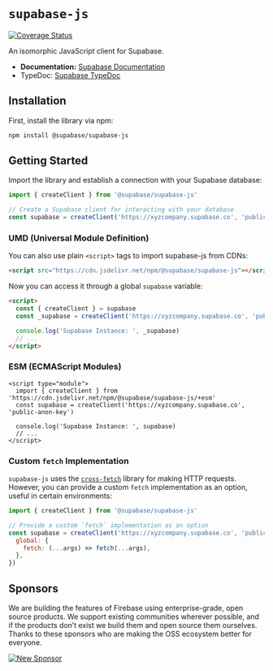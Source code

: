 # `supabase-js`

[![Coverage Status](https://coveralls.io/repos/github/supabase/supabase-js/badge.svg?branch=master)](https://coveralls.io/github/supabase/supabase-js?branch=master)

An isomorphic JavaScript client for Supabase.

- **Documentation:** [Supabase Documentation](https://supabase.com/docs/reference)
- TypeDoc: [Supabase TypeDoc](https://supabase.github.io/supabase-js/v2/)

## Installation

First, install the library via npm:

```sh
npm install @supabase/supabase-js
```

## Getting Started

Import the library and establish a connection with your Supabase database:

```js
import { createClient } from '@supabase/supabase-js'

// Create a Supabase client for interacting with your database
const supabase = createClient('https://xyzcompany.supabase.co', 'public-anon-key')
```

### UMD (Universal Module Definition)

You can also use plain `<script>` tags to import supabase-js from CDNs:

```html
<script src="https://cdn.jsdelivr.net/npm/@supabase/supabase-js"></script>
```

Now you can access it through a global `supabase` variable:

```html
<script>
  const { createClient } = supabase
  const _supabase = createClient('https://xyzcompany.supabase.co', 'public-anon-key')

  console.log('Supabase Instance: ', _supabase)
  // ...
</script>
```

### ESM (ECMAScript Modules)

```
<script type="module">
  import { createClient } from 'https://cdn.jsdelivr.net/npm/@supabase/supabase-js/+esm'
  const supabase = createClient('https://xyzcompany.supabase.co', 'public-anon-key')

  console.log('Supabase Instance: ', supabase)
  // ...
</script>
```

### Custom `fetch` Implementation

`supabase-js` uses the [`cross-fetch`](https://www.npmjs.com/package/cross-fetch) library for making HTTP requests. However, you can provide a custom `fetch` implementation as an option, useful in certain environments:

```js
import { createClient } from '@supabase/supabase-js'

// Provide a custom `fetch` implementation as an option
const supabase = createClient('https://xyzcompany.supabase.co', 'public-anon-key', {
  global: {
    fetch: (...args) => fetch(...args),
  },
})
```

## Sponsors

We are building the features of Firebase using enterprise-grade, open source products. We support existing communities wherever possible, and if the products don’t exist we build them and open source them ourselves. Thanks to these sponsors who are making the OSS ecosystem better for everyone.

[![New Sponsor](https://user-images.githubusercontent.com/10214025/90518111-e74bbb00-e198-11ea-8f88-c9e3c1aa4b5b.png)](https://github.com/sponsors/supabase)
```
